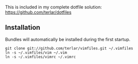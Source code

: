 This is included in my complete dotfile solution:
https://github.com/terlar/dotfiles

## Installation
Bundles will automatically be installed during the first startup.

```
git clone git://github.com/terlar/vimfiles.git ~/.vimfiles
ln -s ~/.vimfiles/vim ~/.vim
ln -s ~/.vimfiles/vimrc ~/.vimrc
```
